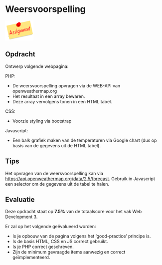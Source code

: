 # Weersvoorspelling

![download](./images/assignment.png)

## Opdracht
Ontwerp volgende webpagina:

PHP:
* De weersvoorspelling opvragen via de WEB-API van openweathermap.org
* Het resultaat in een array bewaren.
* Deze array vervolgens tonen in een HTML tabel.

CSS:
* Voorzie styling via bootstrap

Javascript:
* Een balk grafiek maken van de temperaturen via Google chart (dus op basis van de gegevens uit de HTML tabel).

## Tips

Het opvragen van de weersvoorspelling kan via https://api.openweathermap.org/data/2.5/forecast.
Gebruik in Javascript een selector om de gegevens uit de tabel te halen.

## Evaluatie

Deze opdracht staat op **7.5%** van de totaalscore voor het vak Web Development 3.

Er zal op het volgende geëvalueerd worden:
* Is je opbouw van de pagina volgens het ‘good-practice’ principe is.
* Is de basis HTML, CSS en JS correct gebruikt.
* Is je PHP correct geschreven.
* Zijn de minimum gevraagde items aanwezig en correct geïmplementeerd.


